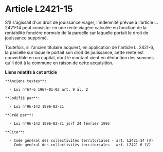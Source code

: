# Article L2421-15

S'il s'agissait d'un droit de jouissance viager, l'indemnité prévue à l'article L. 2421-14 peut consister en une rente
viagère calculée en fonction de la rentabilité foncière normale de la parcelle sur laquelle portait le droit de jouissance
supprimé. 

Toutefois, si l'ancien titulaire acquiert, en application de l'article L. 2421-6, la parcelle sur laquelle portait son droit
de jouissance, cette rente est convertible en un capital, dont le montant vient en déduction des sommes qu'il doit à la
commune en raison de cette acquisition.

**Liens relatifs à cet article**

	**Anciens textes**:

	  - Loi n°67-6 1967-01-03 art. 9 al. 2

	**Codifié par**:

	  - Loi n°96-142 1996-02-21

	**Créé par**:

	  - Loi n°96-142 1996-02-21 jorf 24 février 1996

	**Cite**:

	  - Code général des collectivités territoriales - art. L2421-14 (V)
	  - Code général des collectivités territoriales - art. L2421-6 (V)
